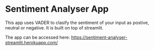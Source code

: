 # Sentiment Analyser App
This app uses VADER to clasify the sentiment of your input as postive, neutral or negative. It is built on top of streamlit.

The app can be accessed here: https://sentiment-analyser-streamlit.herokuapp.com/
